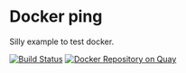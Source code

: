 # Docker ping

Silly example to test docker.

[![Build Status](https://travis-ci.org/ptdorf/docker-ping.svg?branch=master)](https://travis-ci.org/ptdorf/docker-ping)
[![Docker Repository on Quay](https://quay.io/repository/ptdorf/ping/status "Docker Repository on Quay")](https://quay.io/repository/ptdorf/ping)
